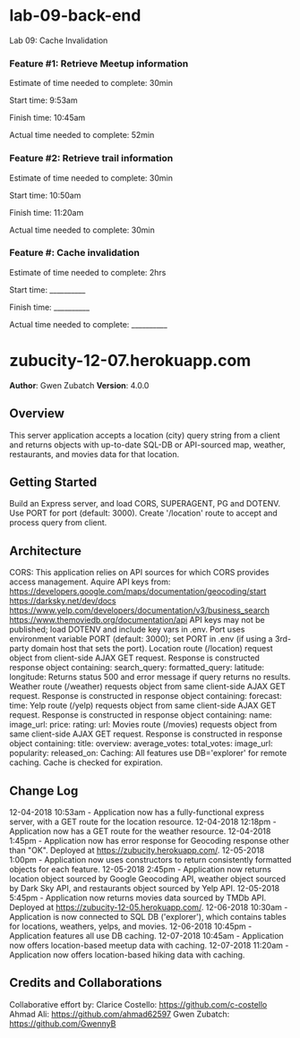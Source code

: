 # lab-09-back-end
Lab 09: Cache Invalidation

### Feature #1: Retrieve Meetup information

Estimate of time needed to complete: 30min

Start time: 9:53am

Finish time: 10:45am

Actual time needed to complete: 52min

### Feature #2: Retrieve trail information

Estimate of time needed to complete: 30min

Start time: 10:50am

Finish time: 11:20am

Actual time needed to complete: 30min

### Feature #: Cache invalidation

Estimate of time needed to complete: 2hrs

Start time: __________

Finish time: __________

Actual time needed to complete: __________




# zubucity-12-07.herokuapp.com

**Author**: Gwen Zubatch
**Version**: 4.0.0 

## Overview
This server application accepts a location (city) query string from a client and returns objects with up-to-date SQL-DB or API-sourced map, weather, restaurants, and movies data for that location.

## Getting Started
Build an Express server, and load CORS, SUPERAGENT, PG and DOTENV. Use PORT for port (default: 3000). Create '/location' route to accept and process query from client. 

## Architecture
CORS: This application relies on API sources for which CORS provides access management. Aquire API keys from:
  https://developers.google.com/maps/documentation/geocoding/start
  https://darksky.net/dev/docs
  https://www.yelp.com/developers/documentation/v3/business_search
  https://www.themoviedb.org/documentation/api
API keys may not be published; load DOTENV and include key vars in .env. 
Port uses environment variable PORT (default: 3000); set PORT in .env (if using a 3rd-party domain host that sets the port).
Location route (/location) request object from client-side AJAX GET request. Response is constructed response object containing:
  search_query:
  formatted_query:
  latitude:
  longitude:
Returns status 500 and error message if query returns no results.
Weather route (/weather) requests object from same client-side AJAX GET request. Response is constructed in response object containing:
  forecast: 
  time:
Yelp route (/yelp) requests object from same client-side AJAX GET request. Response is constructed in response object containing:
  name: 
  image_url:
  price:
  rating:
  url:
Movies route (/movies) requests object from same client-side AJAX GET request. Response is constructed in response object containing:
  title:
  overview:
  average_votes:
  total_votes:
  image_url:
  popularity:
  released_on:
Caching: All features use DB='explorer' for remote caching. Cache is checked for expiration.

## Change Log
12-04-2018 10:53am - Application now has a fully-functional express server, with a GET route for the location resource.
12-04-2018 12:18pm - Application now has a GET route for the weather resource.
12-04-2018 1:45pm - Application now has error response for Geocoding response other than "OK". Deployed at https://zubucity.herokuapp.com/.
12-05-2018 1:00pm - Application now uses constructors to return consistently formatted objects for each feature.
12-05-2018 2:45pm - Application now returns location object sourced by Google Geocoding API, weather object sourced by Dark Sky API, and restaurants object sourced by Yelp API.
12-05-2018 5:45pm - Application now returns movies data sourced by TMDb API. Deployed at https://zubucity-12-05.herokuapp.com/.
12-06-2018 10:30am - Application is now connected to SQL DB ('explorer'), which contains tables for locations, weathers, yelps, and movies.
12-06-2018 10:45pm - Application features all use DB caching.
12-07-2018 10:45am - Application now offers location-based meetup data with caching.
12-07-2018 11:20am - Application now offers location-based hiking data with caching.

## Credits and Collaborations
Collaborative effort by:
  Clarice Costello: https://github.com/c-costello
  Ahmad Ali: https://github.com/ahmad62597
  Gwen Zubatch: https://github.com/GwennyB